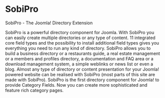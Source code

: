 # SobiPro
SobiPro - The Joomla! Directory Extension

SobiPro is a powerful directory component for Joomla.
With SobiPro you can easily create multiple directories or any type of content.
11 integrated core field types and the possibility to install additional field types gives you everything you need to run any kind of directory.
SobiPro allows you to build a business directory or a restaurants guide, a real estate management or a members and profiles directory, a documentation and FAQ area or a download management system, a simple weblinks or news list or even a blog.
Almost any type of directory or content presentation for your Joomla! powered website can be realised with SobiPro (most parts of this site are made with SobiPro).
SobiPro is the first directory component for Joomla! to provide Category Fields. Now you can create more sophisticated and feature rich category pages. 
